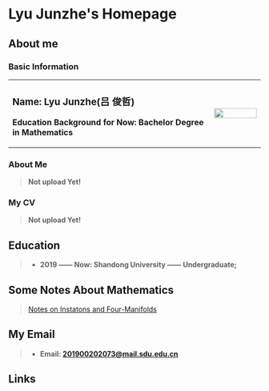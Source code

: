 # Lyu Junzhe's Homepage
## About me
### Basic Information
<table border="0">
  <tr>
    <td width="80%">
      <h3>Name: Lyu Junzhe(吕 俊哲)</h3>
      <p><b>Education Background for Now: Bachelor Degree in Mathematics</b></p>
    </td>
    <td width="20%">
      <img src="/MyPhoto.jpg" width="100%"> 
    </td>
  </tr>
</table>

### About Me
> **Not upload Yet!**

### My CV
> **Not upload Yet!**

## Education

> + **2019 —— Now: Shandong University —— Undergraduate;**


## Some Notes About Mathematics
> [Notes on Instatons and Four-Manifolds](/Instantons4manifold.pdf)

## My Email
> + **Email: 201900202073@mail.sdu.edu.cn**


## Links

